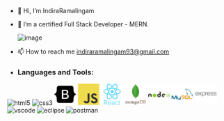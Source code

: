 
- 👋 Hi, I’m IndiraRamalingam
- 🌱 I’m a certified Full Stack Developer - MERN.
  
   ![image](https://uploads.laborx.com/gig/thumb_cropped_1024x512_Gd5zZmxzSMF83FD7tRwAVboY0X_FB5id.jpeg)

- 📫 How to reach me indiraramalingam93@gmail.com

- <h3 align="left">Languages and Tools:</h3>

<p align="left">   

<img src="https://cdn.worldvectorlogo.com/logos/html-1.svg" alt="html5" width="50" height="50" />
<img src="https://cdn.worldvectorlogo.com/logos/css-3.svg" alt="css3" width="50" height="50" />
<img src="https://raw.githubusercontent.com/devicons/devicon/master/icons/bootstrap/bootstrap-plain.svg" alt="bootstrap" width="50" height="50" />
<img src="https://raw.githubusercontent.com/devicons/devicon/master/icons/javascript/javascript-original.svg" alt="javascript" width="50" height="50" />
<img src="https://raw.githubusercontent.com/devicons/devicon/master/icons/react/react-original-wordmark.svg" alt="react" width="50" height="50" />
<img src="https://raw.githubusercontent.com/devicons/devicon/master/icons/mongodb/mongodb-original-wordmark.svg" alt="mongodb" width="50" height="50" />
<img src="https://raw.githubusercontent.com/devicons/devicon/master/icons/nodejs/nodejs-original-wordmark.svg" alt="nodejs" width="50" height="50" />
<img src="https://raw.githubusercontent.com/devicons/devicon/master/icons/mysql/mysql-original-wordmark.svg" alt="mysql" width="50" height="50" />
<img src="https://raw.githubusercontent.com/devicons/devicon/master/icons/express/express-original-wordmark.svg" alt="express" width="50" height="50" />
<img src="https://upload.wikimedia.org/wikipedia/commons/9/9a/Visual_Studio_Code_1.35_icon.svg" alt="vscode" width="50" height="50" />
<img src="https://upload.wikimedia.org/wikipedia/commons/c/cf/Eclipse-SVG.svg" alt="eclipse" width="50" height="50" />
<img src="https://www.vectorlogo.zone/logos/getpostman/getpostman-icon.svg" alt="postman" width="50" height="50" />

</p>

  

